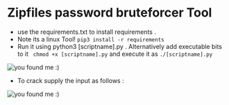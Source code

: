 # Zipfiles password bruteforcer Tool
-  use the requirements.txt to install requirements .
-  Note its a linux Tool!
``` pip3 install -r requirements ```
- Run it using python3 [scriptname].py . Alternatively add executable bits to it ``` chmod +x [scriptname].py``` and execute it as ```./[scriptname].py```

<img src="./bana.png" alt="you found me :)" />

- To crack supply the input as follows :
<img src="./banaa.png" alt="you found me :)" />

